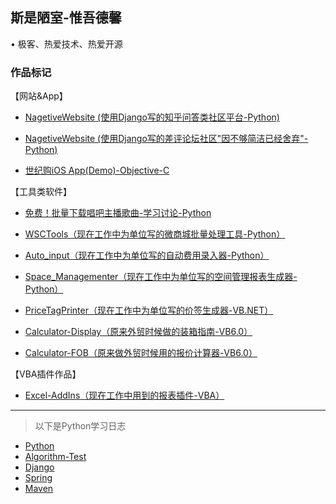 
## 斯是陋室-惟吾德馨

•	极客、热爱技术、热爱开源

### 作品标记

【网站&App】
* [NagetiveWebsite (使用Django写的知乎问答类社区平台-Python) ](https://github.com/flysafely/Django-Pyhton-NagetiveWeb-Beta)

* [NagetiveWebsite (使用Django写的差评论坛社区"因不够简洁已经舍弃"-Python) ](https://github.com/flysafely/NagetiveWebsite-Django)

* [世纪购iOS App(Demo)-Objective-C](https://github.com/flysafely/NCDS-APP-DEMO)

【工具类软件】

* [免费！批量下载唱吧主播歌曲-学习讨论-Python](https://github.com/flysafely/ChangBa-Download-Song-Free)

* [WSCTools（现在工作中为单位写的微商城批量处理工具-Python）](https://github.com/flysafely/NCDS-WeChatShopTools)

* [Auto_input（现在工作中为单位写的自动费用录入器-Python）](https://github.com/flysafely/Auto_input)

* [Space_Managementer（现在工作中为单位写的空间管理报表生成器-Python）](https://github.com/flysafely/Space_Managementer-2.05)

* [PriceTagPrinter（现在工作中为单位写的价签生成器-VB.NET）](https://github.com/flysafely/PriceTagPrinter)

* [Calculator-Display（原来外贸时候做的装箱指南-VB6.0）](https://github.com/flysafely/Calculator-Display-)

* [Calculator-FOB（原来做外贸时候用的报价计算器-VB6.0）](https://github.com/flysafely/Calculator-FOB)

【VBA插件作品】

* [Excel-AddIns（现在工作中用到的报表插件-VBA）](https://github.com/flysafely/Excel-AddIns)


---
> 以下是Python学习日志

* [Python](https://github.com/flysafely/Python-Diary/tree/master/Python-Diary)
* [Algorithm-Test](https://github.com/flysafely/Python-Diary/tree/master/Algorithm-Test)
* [Django](https://github.com/flysafely/Python-Diary/tree/master/Django)
* [Spring](https://github.com/flysafely/JAVA/tree/master/Spring)
* [Maven](https://github.com/flysafely/JAVA/tree/master/Maven)



